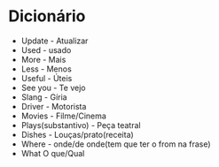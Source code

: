 # Dicionário 

* Update - Atualizar
* Used - usado
* More - Mais
* Less - Menos
* Useful - Úteis
* See you - Te vejo
* Slang - Gíria
* Driver - Motorista
* Movies - Filme/Cinema
* Plays(substantivo) - Peça teatral
* Dishes - Louças/prato(receita)
* Where - onde/de onde(tem que ter o from na frase)
* What O que/Qual